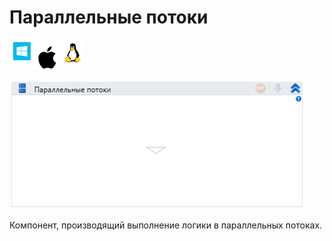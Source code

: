 # Параллельные потоки

![](<../../../.gitbook/assets/image (100) (1) (1) (1) (1) (1) (230).png>)

![](<../../../.gitbook/assets/image (71).png>)

Компонент, производящий выполнение логики в параллельных потоках.
